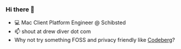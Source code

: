 ### Hi there 👋

- 💻 Mac Client Platform Engineer @ Schibsted
- 📫 shout at drew diver dot com
- Why not try something FOSS and privacy friendly like [Codeberg](https://codeberg.org)?
